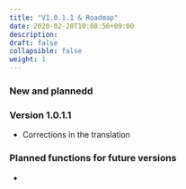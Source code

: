 ```yaml
---
title: "V1.0.1.1 & Roadmap"
date: 2020-02-28T10:08:56+09:00
description: 
draft: false
collapsible: false
weight: 1
---
```


### New and plannedd

### Version 1.0.1.1
- Corrections in the translation

### Planned functions for future versions
-

